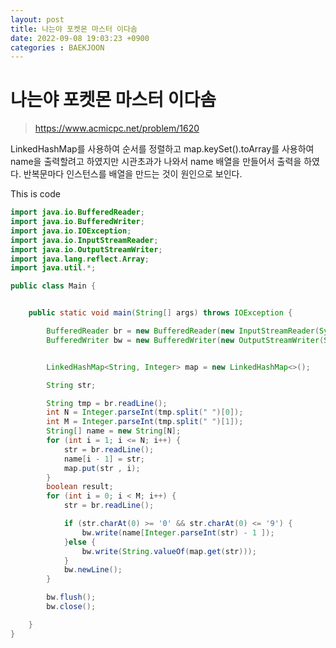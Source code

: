 ```yaml
---
layout: post
title: 나는야 포켓몬 마스터 이다솜
date: 2022-09-08 19:03:23 +0900
categories : BAEKJOON 
---
```

# 나는야 포켓몬 마스터 이다솜

> https://www.acmicpc.net/problem/1620

LinkedHashMap를 사용하여 순서를 정렬하고 
map.keySet().toArray를 사용하여 name을 출력할려고 하였지만 
시관초과가 나와서 name 배열을 만들어서 출력을 하였다.
반복문마다 인스턴스를 배열을 만드는 것이 원인으로 보인다.




This is code
```java
import java.io.BufferedReader;
import java.io.BufferedWriter;
import java.io.IOException;
import java.io.InputStreamReader;
import java.io.OutputStreamWriter;
import java.lang.reflect.Array;
import java.util.*;

public class Main {


    public static void main(String[] args) throws IOException {

        BufferedReader br = new BufferedReader(new InputStreamReader(System.in));
        BufferedWriter bw = new BufferedWriter(new OutputStreamWriter(System.out));


        LinkedHashMap<String, Integer> map = new LinkedHashMap<>();

        String str;

        String tmp = br.readLine();
        int N = Integer.parseInt(tmp.split(" ")[0]);
        int M = Integer.parseInt(tmp.split(" ")[1]);
        String[] name = new String[N];
        for (int i = 1; i <= N; i++) {
            str = br.readLine();
            name[i - 1] = str;
            map.put(str , i);
        }
        boolean result;
        for (int i = 0; i < M; i++) {
            str = br.readLine();

            if (str.charAt(0) >= '0' && str.charAt(0) <= '9') {
                bw.write(name[Integer.parseInt(str) - 1 ]);
            }else {
                bw.write(String.valueOf(map.get(str)));
            }
            bw.newLine();
        }

        bw.flush();
        bw.close();

    }
}


```